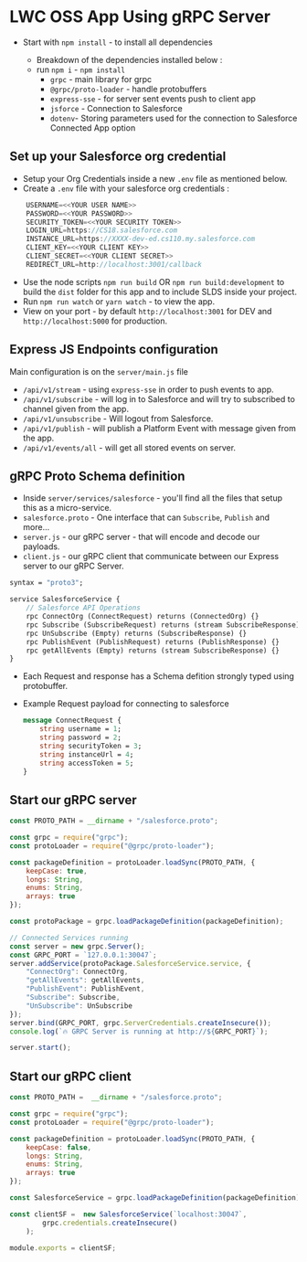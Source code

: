 
# LWC OSS App Using gRPC Server
- Start with `npm install` - to install all dependencies

    * Breakdown of the dependencies installed below :
    * run `npm i` - `npm install` 
        * `grpc` - main library for grpc
        * `@grpc/proto-loader` - handle protobuffers
        * `express-sse` - for server sent events push to client app
        * `jsforce` - Connection to Salesforce
        * `dotenv`- Storing parameters used for the connection to Salesforce Connected App option

## Set up your Salesforce org credential
- Setup your Org Credentials inside a new `.env` file as mentioned below.
- Create a `.env` file with your salesforce org credentials :

```js
    USERNAME=<<YOUR USER NAME>>   
    PASSWORD=<<YOUR PASSWORD>>   
    SECURITY_TOKEN=<<YOUR SECURITY TOKEN>>   
    LOGIN_URL=https://CS18.salesforce.com   
    INSTANCE_URL=https://XXXX-dev-ed.cs110.my.salesforce.com   
    CLIENT_KEY=<<YOUR CLIENT KEY>>   
    CLIENT_SECRET=<<YOUR CLIENT SECRET>>   
    REDIRECT_URL=http://localhost:3001/callback   
```


- Use the node scripts `npm run build` OR `npm run build:development` to build the `dist` folder for this app and to include SLDS inside your project. 
- Run `npm run watch` or `yarn watch` - to view the app.
- View on your port - by default `http://localhost:3001` for DEV and `http://localhost:5000` for production.


## Express JS Endpoints configuration
Main configuration is on the `server/main.js` file

- `/api/v1/stream` - using `express-sse` in order to push events to app.
- `/api/v1/subscribe` - will log in to Salesforce and will try to subscribed to channel given from the app. 
- `/api/v1/unsubscribe` - Will logout from Salesforce.
- `/api/v1/publish` - will publish a Platform Event with message given from the app.
- `/api/v1/events/all` - will get all stored events on server.


## gRPC Proto Schema definition
- Inside `server/services/salesforce` - you'll find all the files that setup this as a micro-service.
- `salesforce.proto` -  One interface that can `Subscribe`, `Publish` and more...
- `server.js` - our gRPC server - that will encode and decode our payloads. 
- `client.js` - our gRPC client that communicate between our Express server to our gRPC Server.


```proto
syntax = "proto3";

service SalesforceService {
    // Salesforce API Operations
    rpc ConnectOrg (ConnectRequest) returns (ConnectedOrg) {}
    rpc Subscribe (SubscribeRequest) returns (stream SubscribeResponse) {}
    rpc UnSubscribe (Empty) returns (SubscribeResponse) {}
    rpc PublishEvent (PublishRequest) returns (PublishResponse) {}
    rpc getAllEvents (Empty) returns (stream SubscribeResponse) {}
}

```

- Each Request and response has a Schema defition strongly typed using protobuffer. 
- Example Request payload for connecting to salesforce

    ```proto
    message ConnectRequest {
        string username = 1;
        string password = 2;
        string securityToken = 3;
        string instanceUrl = 4;
        string accessToken = 5;
    }
    ```


## Start our gRPC server
```js
const PROTO_PATH = __dirname + "/salesforce.proto";

const grpc = require("grpc");
const protoLoader = require("@grpc/proto-loader");

const packageDefinition = protoLoader.loadSync(PROTO_PATH, {
    keepCase: true,
    longs: String,
    enums: String,
    arrays: true
});

const protoPackage = grpc.loadPackageDefinition(packageDefinition);

// Connected Services running
const server = new grpc.Server();
const GRPC_PORT = `127.0.0.1:30047`;
server.addService(protoPackage.SalesforceService.service, {
    "ConnectOrg": ConnectOrg,
    "getAllEvents": getAllEvents,
    "PublishEvent": PublishEvent,
    "Subscribe": Subscribe,
    "UnSubscribe": UnSubscribe
});
server.bind(GRPC_PORT, grpc.ServerCredentials.createInsecure());
console.log(`🔥 GRPC Server is running at http://${GRPC_PORT}`);

server.start();

```

## Start our gRPC client

```js
const PROTO_PATH =  __dirname + "/salesforce.proto";

const grpc = require("grpc");
const protoLoader = require("@grpc/proto-loader");

const packageDefinition = protoLoader.loadSync(PROTO_PATH, {
    keepCase: false,
    longs: String,
    enums: String,
    arrays: true
});

const SalesforceService = grpc.loadPackageDefinition(packageDefinition).SalesforceService;

const clientSF =  new SalesforceService(`localhost:30047`,
        grpc.credentials.createInsecure()
    );

module.exports = clientSF;
```